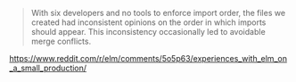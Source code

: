 >With six developers and no tools to enforce import order, the files we created had inconsistent opinions on the order in which imports should
appear. This inconsistency occasionally led to avoidable merge conflicts.

https://www.reddit.com/r/elm/comments/5o5p63/experiences_with_elm_on_a_small_production/
